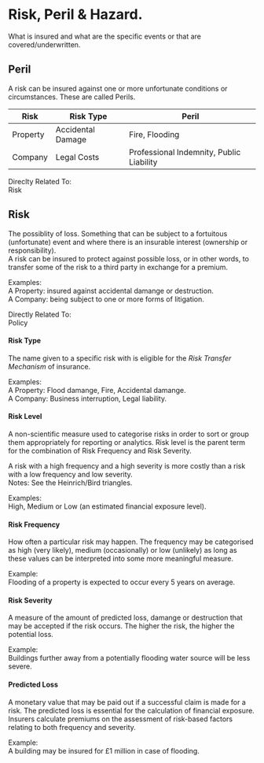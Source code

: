 # Risk, Peril & Hazard.
What is insured and what are the specific events or that are covered/underwritten.


## Peril
A risk can be insured against one or more unfortunate conditions or circumstances.  These are called Perils.  


|Risk | Risk Type |Peril |
|- |- |- |
|Property |Accidental Damage |Fire, Flooding  |
|Company |Legal Costs |Professional Indemnity, Public Liability |

Direclty Related To:  
Risk

## Risk
The possiblity of loss.  Something that can be subject to a fortuitous (unfortunate) event and where there is an insurable interest (ownership or responsibility).  
A risk can be insured to protect against possible loss, or in other words, to transfer some of the risk to a third party in exchange for a premium.

Examples:  
A Property: insured against accidental damange or destruction.  
A Company: being subject to one or more forms of litigation.  

Directly Related To:  
Policy

#### Risk Type
The name given to a specific risk with is eligible for the *Risk Transfer Mechanism* of insurance.  

Examples:  
A Property: Flood damange, Fire, Accidental damange.  
A Company: Business interruption, Legal liability.  

#### Risk Level
A non-scientific measure used to categorise risks in order to sort or group them appropriately for reporting or analytics.  Risk level is the parent term for the combination of Risk Frequency and Risk Severity.  

A risk with a high frequency and a high severity is more costly than a risk with a low frequency and low severity.   
Notes: See the Heinrich/Bird triangles.  

Examples:  
High, Medium or Low (an estimated financial exposure level). 

#### Risk Frequency
How often a particular risk may happen.  The frequency may be categorised as high (very likely), medium (occasionally) or low (unlikely) as long as these values can be interpreted into some more meaningful measure.  

Example:  
Flooding of a property is expected to occur every 5 years on average.  

#### Risk Severity  
A measure of the amount of predicted loss, damange or destruction that may be accepted if the risk occurs.  The higher the risk, the higher the potential loss.  

Example:  
Buildings further away from a potentially flooding water source will be less severe.

#### Predicted Loss
A monetary value that may be paid out if a successful claim is made for a risk.  The predicted loss is essential for the calculation of financial exposure.  
Insurers calculate premiums on the assessment of risk-based factors relating to both frequency and severity.  

Example:   
A building may be insured for £1 million in case of flooding.  

##

